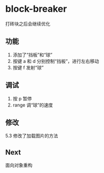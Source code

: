 # block-breaker
打砖块之后会继续优化
## 功能
1. 添加了“挡板”和“球”
2. 按键 a 和 d 分别控制“挡板”，进行左右移动
3. 按键 f 发射“球”
## 调试
1. 按 p 暂停
2. range 调“球”的速度
## 修改
5.3 修改了加载图片的方法
## Next
面向对象重构
